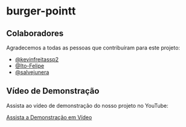 # burger-pointt


## Colaboradores

Agradecemos a todas as pessoas que contribuíram para este projeto:

- [@kevinfreitassp2](https://github.com/kevinfreitassp2)
- [@Ito-Felipe](https://github.com/Ito-Felipe)
- [@salvejunera](https://github.com/salvejunera)

## Vídeo de Demonstração

Assista ao vídeo de demonstração do nosso projeto no YouTube:

[Assista a Demonstração em Vídeo](https://www.youtube.com/watch?v=xtNLWt2slqo)

